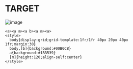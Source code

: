 # TARGET

![image](https://github.com/user-attachments/assets/d5b3f172-473b-4583-ab02-bddba55850ed)

```
<a><a m><a b><a m><a>
<style>
  body{display:grid;grid-template:1fr/1fr 40px 20px 40px 1fr;margin:30}
  body,[b]{background:#00B0C8}
  a{background:#183539}
  [m]{height:120;align-self:center}
</style>
```
